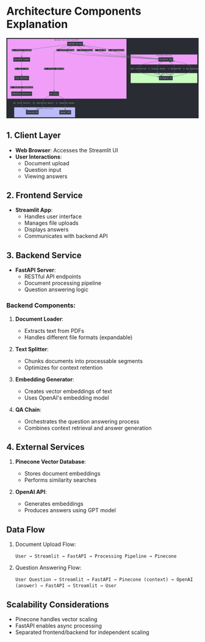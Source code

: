 # Architecture Components Explanation

![Architectural Diagram](images/low-level-architectural-diagram.png)

## 1. Client Layer

- **Web Browser**: Accesses the Streamlit UI
- **User Interactions**:
    - Document upload
    - Question input
    - Viewing answers

## 2. Frontend Service

- **Streamlit App**:
    - Handles user interface
    - Manages file uploads
    - Displays answers
    - Communicates with backend API

## 3. Backend Service

- **FastAPI Server**:
    - RESTful API endpoints
    - Document processing pipeline
    - Question answering logic

### Backend Components:

1. **Document Loader**:
    - Extracts text from PDFs
    - Handles different file formats (expandable)

2. **Text Splitter**:
    - Chunks documents into processable segments
    - Optimizes for context retention

3. **Embedding Generator**:
    - Creates vector embeddings of text
    - Uses OpenAI's embedding model

4. **QA Chain**:
    - Orchestrates the question answering process
    - Combines context retrieval and answer generation

## 4. External Services

1. **Pinecone Vector Database**:
    - Stores document embeddings
    - Performs similarity searches

2. **OpenAI API**:
    - Generates embeddings
    - Produces answers using GPT model

## Data Flow

1. Document Upload Flow:
   ```
   User → Streamlit → FastAPI → Processing Pipeline → Pinecone
   ```

2. Question Answering Flow:
   ```
   User Question → Streamlit → FastAPI → Pinecone (context) → OpenAI (answer) → FastAPI → Streamlit → User
   ```

## Scalability Considerations

- Pinecone handles vector scaling
- FastAPI enables async processing
- Separated frontend/backend for independent scaling